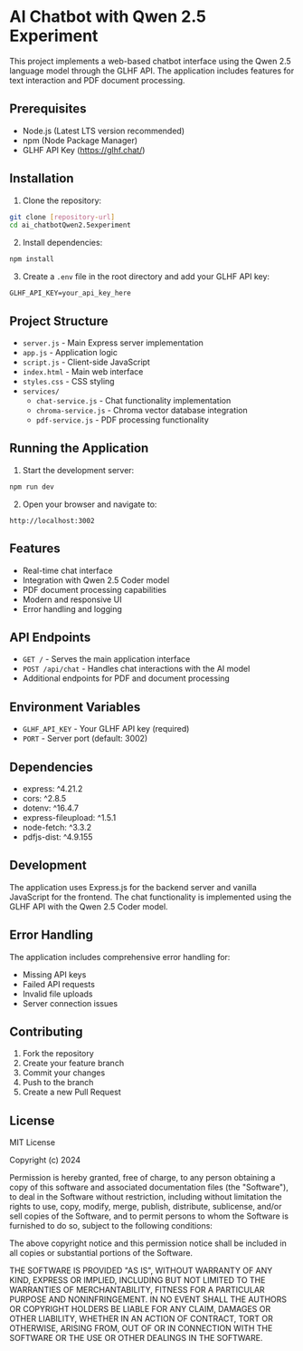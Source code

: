 # AI Chatbot with Qwen 2.5 Experiment

This project implements a web-based chatbot interface using the Qwen 2.5 language model through the GLHF API. The application includes features for text interaction and PDF document processing.

## Prerequisites

- Node.js (Latest LTS version recommended)
- npm (Node Package Manager)
- GLHF API Key (https://glhf.chat/)

## Installation

1. Clone the repository:
```bash
git clone [repository-url]
cd ai_chatbotQwen2.5experiment
```

2. Install dependencies:
```bash
npm install
```

3. Create a `.env` file in the root directory and add your GLHF API key:
```
GLHF_API_KEY=your_api_key_here
```

## Project Structure

- `server.js` - Main Express server implementation
- `app.js` - Application logic
- `script.js` - Client-side JavaScript
- `index.html` - Main web interface
- `styles.css` - CSS styling
- `services/`
  - `chat-service.js` - Chat functionality implementation
  - `chroma-service.js` - Chroma vector database integration
  - `pdf-service.js` - PDF processing functionality

## Running the Application

1. Start the development server:
```bash
npm run dev
```

2. Open your browser and navigate to:
```
http://localhost:3002
```

## Features

- Real-time chat interface
- Integration with Qwen 2.5 Coder model
- PDF document processing capabilities
- Modern and responsive UI
- Error handling and logging

## API Endpoints

- `GET /` - Serves the main application interface
- `POST /api/chat` - Handles chat interactions with the AI model
- Additional endpoints for PDF and document processing

## Environment Variables

- `GLHF_API_KEY` - Your GLHF API key (required)
- `PORT` - Server port (default: 3002)

## Dependencies

- express: ^4.21.2
- cors: ^2.8.5
- dotenv: ^16.4.7
- express-fileupload: ^1.5.1
- node-fetch: ^3.3.2
- pdfjs-dist: ^4.9.155

## Development

The application uses Express.js for the backend server and vanilla JavaScript for the frontend. The chat functionality is implemented using the GLHF API with the Qwen 2.5 Coder model.

## Error Handling

The application includes comprehensive error handling for:
- Missing API keys
- Failed API requests
- Invalid file uploads
- Server connection issues

## Contributing

1. Fork the repository
2. Create your feature branch
3. Commit your changes
4. Push to the branch
5. Create a new Pull Request

## License

MIT License

Copyright (c) 2024

Permission is hereby granted, free of charge, to any person obtaining a copy of this software and associated documentation files (the "Software"), to deal in the Software without restriction, including without limitation the rights to use, copy, modify, merge, publish, distribute, sublicense, and/or sell copies of the Software, and to permit persons to whom the Software is furnished to do so, subject to the following conditions:

The above copyright notice and this permission notice shall be included in all copies or substantial portions of the Software.

THE SOFTWARE IS PROVIDED "AS IS", WITHOUT WARRANTY OF ANY KIND, EXPRESS OR IMPLIED, INCLUDING BUT NOT LIMITED TO THE WARRANTIES OF MERCHANTABILITY, FITNESS FOR A PARTICULAR PURPOSE AND NONINFRINGEMENT. IN NO EVENT SHALL THE AUTHORS OR COPYRIGHT HOLDERS BE LIABLE FOR ANY CLAIM, DAMAGES OR OTHER LIABILITY, WHETHER IN AN ACTION OF CONTRACT, TORT OR OTHERWISE, ARISING FROM, OUT OF OR IN CONNECTION WITH THE SOFTWARE OR THE USE OR OTHER DEALINGS IN THE SOFTWARE.